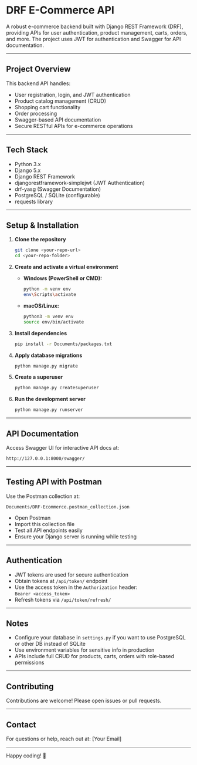 # DRF E-Commerce API

A robust e-commerce backend built with Django REST Framework (DRF), providing APIs for user authentication, product management, carts, orders, and more. The project uses JWT for authentication and Swagger for API documentation.

---

## Project Overview

This backend API handles:

- User registration, login, and JWT authentication  
- Product catalog management (CRUD)  
- Shopping cart functionality  
- Order processing  
- Swagger-based API documentation  
- Secure RESTful APIs for e-commerce operations

---

## Tech Stack

- Python 3.x  
- Django 5.x  
- Django REST Framework  
- djangorestframework-simplejwt (JWT Authentication)  
- drf-yasg (Swagger Documentation)  
- PostgreSQL / SQLite (configurable)  
- requests library

---

## Setup & Installation

1. **Clone the repository**

   ```bash
   git clone <your-repo-url>
   cd <your-repo-folder>
   ```

2. **Create and activate a virtual environment**

   - **Windows (PowerShell or CMD):**

     ```bash
     python -m venv env
     env\Scripts\activate
     ```

   - **macOS/Linux:**

     ```bash
     python3 -m venv env
     source env/bin/activate
     ```

3. **Install dependencies**

   ```bash
   pip install -r Documents/packages.txt
   ```

4. **Apply database migrations**

   ```bash
   python manage.py migrate
   ```

5. **Create a superuser**

   ```bash
   python manage.py createsuperuser
   ```

6. **Run the development server**

   ```bash
   python manage.py runserver
   ```

---

## API Documentation

Access Swagger UI for interactive API docs at:

```
http://127.0.0.1:8000/swagger/
```

---

## Testing API with Postman

Use the Postman collection at:

```
Documents/DRF-Ecommerce.postman_collection.json
```

- Open Postman  
- Import this collection file  
- Test all API endpoints easily  
- Ensure your Django server is running while testing

---

## Authentication

- JWT tokens are used for secure authentication  
- Obtain tokens at `/api/token/` endpoint  
- Use the access token in the `Authorization` header:  
  `Bearer <access_token>`  
- Refresh tokens via `/api/token/refresh/`

---

## Notes

- Configure your database in `settings.py` if you want to use PostgreSQL or other DB instead of SQLite  
- Use environment variables for sensitive info in production  
- APIs include full CRUD for products, carts, orders with role-based permissions

---

## Contributing

Contributions are welcome! Please open issues or pull requests.

---

## Contact

For questions or help, reach out at: [Your Email]

---

Happy coding! 🚀
